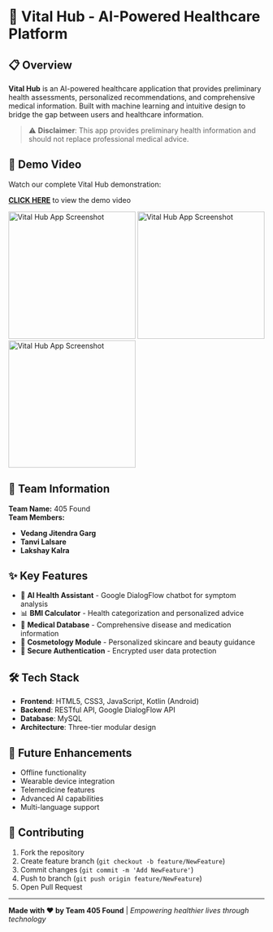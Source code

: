 # 🏥 Vital Hub - AI-Powered Healthcare Platform


## 📋 Overview

**Vital Hub** is an AI-powered healthcare application that provides preliminary health assessments, personalized recommendations, and comprehensive medical information. Built with machine learning and intuitive design to bridge the gap between users and healthcare information.

> ⚠️ **Disclaimer**: This app provides preliminary health information and should not replace professional medical advice.


## 🎥 Demo Video

Watch our complete Vital Hub demonstration:

**[CLICK HERE](https://drive.google.com/file/d/1yDf_e8RujIWx8CnP2MyihkSXZ730Nn-L/view?usp=sharing)** to view the demo video

<img src="https://github.com/user-attachments/assets/0209e93f-086f-444f-b8ef-44e0e32a7711" alt="Vital Hub App Screenshot" width="250">
<img src="https://github.com/user-attachments/assets/963ecb43-6cae-473c-905c-24b2f27ee66f" alt="Vital Hub App Screenshot" width="250">
<img src="https://github.com/user-attachments/assets/14aa547d-f6ab-4440-81f6-fe02c39405f0" alt="Vital Hub App Screenshot" width="250">





## 👥 Team Information

**Team Name:** 405 Found  
**Team Members:**
- **Vedang Jitendra Garg**
- **Tanvi Lalsare**
- **Lakshay Kalra**

## ✨ Key Features

- 🤖 **AI Health Assistant** - Google DialogFlow chatbot for symptom analysis
- 📊 **BMI Calculator** - Health categorization and personalized advice
- 💊 **Medical Database** - Comprehensive disease and medication information
- 💄 **Cosmetology Module** - Personalized skincare and beauty guidance
- 🔐 **Secure Authentication** - Encrypted user data protection

## 🛠️ Tech Stack

- **Frontend**: HTML5, CSS3, JavaScript, Kotlin (Android)
- **Backend**: RESTful API, Google DialogFlow API
- **Database**: MySQL
- **Architecture**: Three-tier modular design

## 🔮 Future Enhancements

- Offline functionality
- Wearable device integration
- Telemedicine features
- Advanced AI capabilities
- Multi-language support

## 🤝 Contributing

1. Fork the repository
2. Create feature branch (`git checkout -b feature/NewFeature`)
3. Commit changes (`git commit -m 'Add NewFeature'`)
4. Push to branch (`git push origin feature/NewFeature`)
5. Open Pull Request

---

**Made with ❤️ by Team 405 Found** | *Empowering healthier lives through technology*
